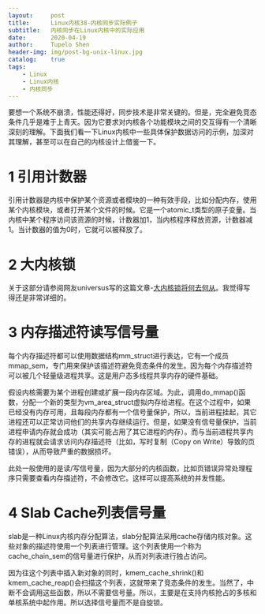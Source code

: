 ```yaml
---
layout:     post
title:      Linux内核38-内核同步实际例子
subtitle:   内核同步在Linux内核中的实际应用
date:       2020-04-19
author:     Tupelo Shen
header-img: img/post-bg-unix-linux.jpg
catalog:    true
tags:
    - Linux
    - Linux内核
    - 内核同步
---
```


要想一个系统不崩溃，性能还得好，同步技术是非常关键的。但是，完全避免竞态条件几乎是难于上青天。因为它要求对内核各个功能模块之间的交互得有一个清晰深刻的理解。下面我们看一下Linux内核中一些具体保护数据访问的示例，加深对其理解，甚至可以在自己的内核设计上借鉴一下。

# 1 引用计数器

引用计数器是内核中保护某个资源或者模块的一种有效手段，比如分配内存，使用某个内核模块，或者打开某个文件的时候。它是一个atomic_t类型的原子变量。当内核中某个程序访问该资源的时候，计数器加1，当内核程序释放资源，计数器减1。当计数器的值为0时，它就可以被释放了。

# 2 大内核锁

关于这部分请参阅网友universus写的这篇文章-[大内核锁将何去何从](https://blog.csdn.net/universus/article/details/5623971)。我觉得写得还是非常详细的。

# 3 内存描述符读写信号量

每个内存描述符都可以使用数据结构mm_struct进行表达，它有一个成员mmap_sem，专门用来保护该描述符避免竞态条件的发生。因为每个内存描述符可以被几个轻量级进程共享。这是用户态多线程共享内存的硬件基础。

假设内核需要为某个进程创建或扩展一段内存区域。为此，调用do_mmap()函数，分配一个新的类型为vm_area_struct虚拟内存给进程。在这个过程中，如果已经没有内存可用，且每段内存都有一个信号量保护，所以，当前进程挂起，其它进程还可以正常访问他们的共享内存继续运行。但是，如果没有信号量保护，当前进程申请内存就会成功（其实可能占用了其它进程的内存）。而与当前进程共享内存的进程就会请求访问内存描述符（比如，写时复制（Copy on Write）导致的页错误），从而导致严重的数据损坏。

此处一般使用的是读/写信号量，因为大部分的内核函数，比如页错误异常处理程序只需要查看内存描述符，不会修改它。这样可以提高系统的并发性能。

# 4 Slab Cache列表信号量

slab是一种Linux内核内存分配算法，slab分配算法采用cache存储内核对象。这些对象的描述符使用一个列表进行管理。这个列表使用一个称为cache_chain_sem的信号量进行保护，从而对列表进行独占访问。

因为往这个列表中插入新对象的同时，kmem_cache_shrink()和kmem_cache_reap()会扫描这个列表，这就带来了竞态条件的发生。当然了，中断不会调用这些函数，所以不需要信号量。所以，主要是在支持内核抢占的多核和单核系统中起作用。所以选择信号量而不是自旋锁。